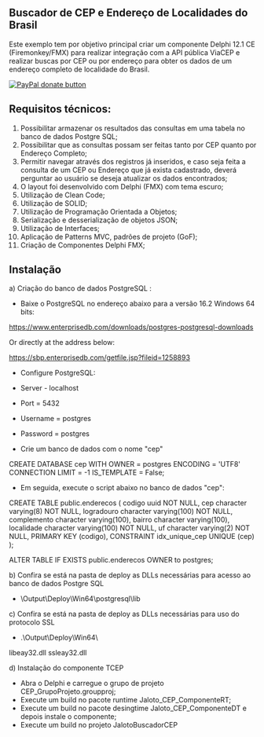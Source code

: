 ## Buscador de CEP e Endereço de Localidades do Brasil

Este exemplo tem por objetivo principal criar um componente Delphi 12.1 CE (Firemonkey/FMX) para realizar integração com a API pública ViaCEP e realizar buscas por CEP ou por endereço para obter os dados de um endereço completo de localidade do Brasil.

[![PayPal donate button](https://user-images.githubusercontent.com/26885358/62580349-60bd8780-b87c-11e9-901e-425cf2a83671.png)](https://www.paypal.com/cgi-bin/webscr?cmd=_s-xclick&hosted_button_id=AW8TZ2QTDA7K8)

## Requisitos técnicos:

1. Possibilitar armazenar os resultados das consultas em uma tabela no banco de dados Postgre SQL;
2. Possibilitar que as consultas possam ser feitas tanto por CEP quanto por Endereço Completo;
3. Permitir navegar através dos registros já inseridos, e caso seja feita a consulta de um CEP ou Endereço que já exista cadastrado, deverá perguntar ao usuário se deseja atualizar os dados encontrados;
4. O layout foi desenvolvido com Delphi (FMX) com tema escuro;
5. Utilização de Clean Code;
6. Utilização de SOLID;
7. Utilização de Programação Orientada a Objetos;
8. Serialização e desserialização de objetos JSON;
9. Utilização de Interfaces;
10. Aplicação de Patterns MVC, padrões de projeto (GoF);
11. Criação de Componentes Delphi FMX;

## Instalação

a) Criação do banco de dados PostgreSQL :

- Baixe o PostgreSQL no endereço abaixo para a versão 16.2 Windows 64 bits:
  
https://www.enterprisedb.com/downloads/postgres-postgresql-downloads

Or directly at the address below:

https://sbp.enterprisedb.com/getfile.jsp?fileid=1258893

- Configure PostgreSQL:
- Server - localhost
- Port = 5432
- Username = postgres
- Password = postgres


- Crie um banco de dados com o nome "cep"

CREATE DATABASE cep
    WITH
    OWNER = postgres
    ENCODING = 'UTF8'
    CONNECTION LIMIT = -1
    IS_TEMPLATE = False;


- Em seguida, execute o script abaixo no banco de dados "cep":

CREATE TABLE public.enderecos
(
    codigo uuid NOT NULL,
    cep character varying(8) NOT NULL,
    logradouro character varying(100) NOT NULL,
    complemento character varying(100),
    bairro character varying(100),
    localidade character varying(100) NOT NULL,
    uf character varying(2) NOT NULL,
    PRIMARY KEY (codigo),
    CONSTRAINT idx_unique_cep UNIQUE (cep)
);

ALTER TABLE IF EXISTS public.enderecos
    OWNER to postgres;


b) Confira se está na pasta de deploy as DLLs necessárias para acesso ao banco de dados Postgre SQL

- \Output\Deploy\Win64\postgresql\lib


	
c) Confira se está na pasta de deploy as DLLs necessárias para uso do protocolo SSL	

- .\Output\Deploy\Win64\

libeay32.dll
ssleay32.dll

	
d) Instalação do componente TCEP

- Abra o Delphi e carregue o grupo de projeto CEP_GrupoProjeto.groupproj;
- Execute um build no pacote runtime Jaloto_CEP_ComponenteRT;
- Execute um build no pacote desingtime Jaloto_CEP_ComponenteDT e depois instale o componente;
- Execute um build no projeto JalotoBuscadorCEP